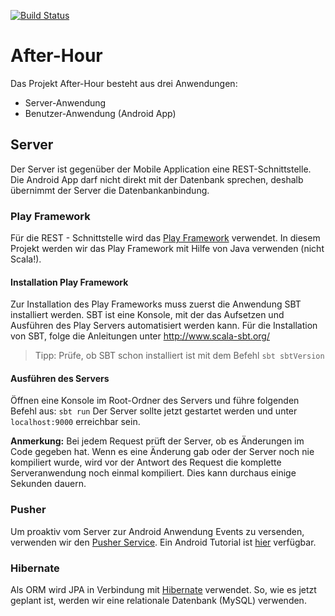 [![Build Status](https://travis-ci.com/eluchsinger/After-Hour.svg?token=qGdUXq6yMCLLxngwYqhT&branch=master)](https://travis-ci.com/eluchsinger/After-Hour)

# After-Hour
Das Projekt After-Hour besteht aus drei Anwendungen: 
- Server-Anwendung
- Benutzer-Anwendung (Android App)

## Server
Der Server ist gegenüber der Mobile Application eine REST-Schnittstelle. Die Android App darf nicht direkt mit der Datenbank sprechen, deshalb übernimmt der Server die Datenbankanbindung.

### Play Framework
Für die REST - Schnittstelle wird das [Play Framework](https://playframework.com/) verwendet. In diesem Projekt werden wir das Play Framework mit Hilfe von Java verwenden (nicht Scala!).

#### Installation Play Framework
Zur Installation des Play Frameworks muss zuerst die Anwendung SBT installiert werden. SBT ist eine Konsole, mit der das Aufsetzen und Ausführen des Play Servers automatisiert werden kann. 
Für die Installation von SBT, folge die Anleitungen unter http://www.scala-sbt.org/
>   Tipp: Prüfe, ob SBT schon installiert ist mit dem Befehl ```sbt sbtVersion```

#### Ausführen des Servers
Öffnen eine Konsole im Root-Ordner des Servers und führe folgenden Befehl aus: `sbt run`
Der Server sollte jetzt gestartet werden und unter `localhost:9000` erreichbar sein.

**Anmerkung:** Bei jedem Request prüft der Server, ob es Änderungen im Code gegeben hat. Wenn es eine Änderung gab oder der Server noch nie kompiliert wurde, wird vor der Antwort des Request die komplette Serveranwendung noch einmal kompiliert. Dies kann durchaus einige Sekunden dauern.

### Pusher
Um proaktiv vom Server zur Android Anwendung Events zu versenden, verwenden wir den [Pusher Service](https://pusher.com/). Ein Android Tutorial ist [hier](https://pusher.com/docs/android_quick_start) verfügbar.

### Hibernate
Als ORM wird JPA in Verbindung mit [Hibernate](http://hibernate.org/orm/) verwendet. So, wie es jetzt geplant ist, werden wir eine relationale Datenbank (MySQL) verwenden. 
